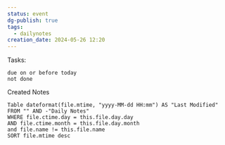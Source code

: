 ```yaml
---
status: event
dg-publish: true
tags:
  - dailynotes
creation_date: 2024-05-26 12:20
---
```


Tasks:
```tasks
due on or before today
not done
```

Created Notes
```dataview
Table dateformat(file.mtime, "yyyy-MM-dd HH:mm") AS "Last Modified"
FROM "" AND -"Daily Notes"
WHERE file.ctime.day = this.file.day.day
AND file.ctime.month = this.file.day.month
and file.name != this.file.name
SORT file.mtime desc
```
